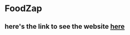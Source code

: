 <h1>FoodZap</h1>
<h2>here's the link to see the website <a href="https://foodzap-client.vercel.app/">here</a></h2>
